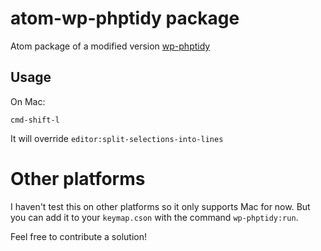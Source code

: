 # atom-wp-phptidy package

Atom package of a modified version [wp-phptidy](https://github.com/scribu/wp-phptidy)

## Usage

On Mac:
```
cmd-shift-l
```

It will override `editor:split-selections-into-lines`

# Other platforms 
I haven't test this on other platforms so it only supports Mac for now. But you can add it to your `keymap.cson` with the command `wp-phptidy:run`.

Feel free to contribute a solution!
